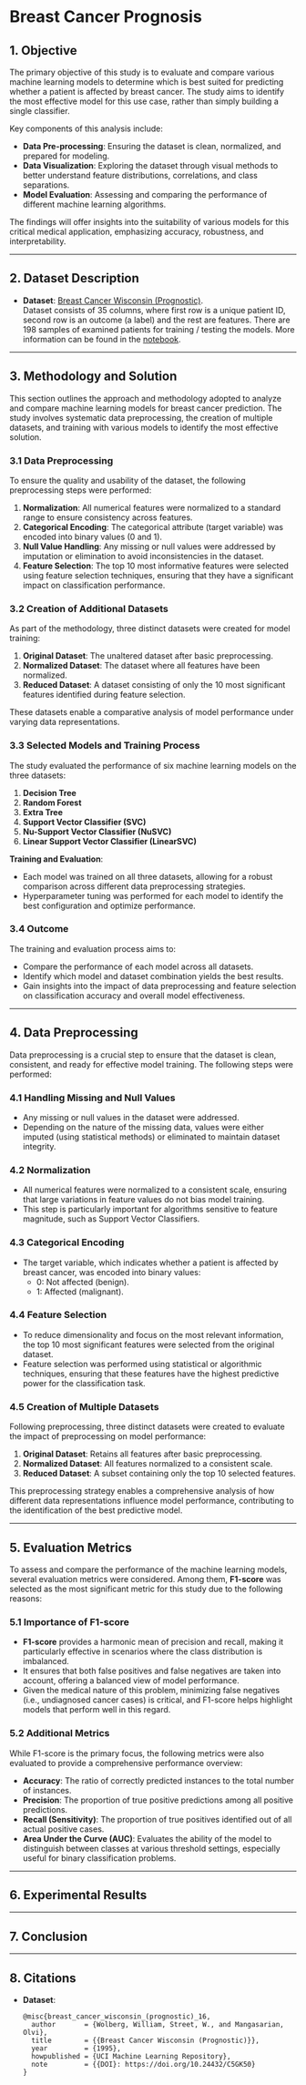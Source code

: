 # Breast Cancer Prognosis

## 1. Objective  
The primary objective of this study is to evaluate and compare various machine learning models to determine which is best suited for predicting whether a patient is affected by breast cancer. The study aims to identify the most effective model for this use case, rather than simply building a single classifier.  

Key components of this analysis include:  
- **Data Pre-processing**: Ensuring the dataset is clean, normalized, and prepared for modeling.  
- **Data Visualization**: Exploring the dataset through visual methods to better understand feature distributions, correlations, and class separations.  
- **Model Evaluation**: Assessing and comparing the performance of different machine learning algorithms.  

The findings will offer insights into the suitability of various models for this critical medical application, emphasizing accuracy, robustness, and interpretability.  

---

## 2. Dataset Description  
- **Dataset**: [Breast Cancer Wisconsin (Prognostic)](https://archive.ics.uci.edu/dataset/16/breast+cancer+wisconsin+prognostic).  
Dataset consists of 35 columns, where first row is a unique patient ID, second row is an outcome (a label) and the rest are features. There are 198 samples of examined patients for training / testing the models.
More information can be found in the [notebook](jupyter_notebook/data_notebook.ipynb).

---

## 3. Methodology and Solution   
This section outlines the approach and methodology adopted to analyze and compare machine learning models for breast cancer prediction. The study involves systematic data preprocessing, the creation of multiple datasets, and training with various models to identify the most effective solution.  

### 3.1 Data Preprocessing  
To ensure the quality and usability of the dataset, the following preprocessing steps were performed:  
1. **Normalization**: All numerical features were normalized to a standard range to ensure consistency across features.  
2. **Categorical Encoding**: The categorical attribute (target variable) was encoded into binary values (0 and 1).  
3. **Null Value Handling**: Any missing or null values were addressed by imputation or elimination to avoid inconsistencies in the dataset.  
4. **Feature Selection**: The top 10 most informative features were selected using feature selection techniques, ensuring that they have a significant impact on classification performance.  

### 3.2 Creation of Additional Datasets  
As part of the methodology, three distinct datasets were created for model training:  
1. **Original Dataset**: The unaltered dataset after basic preprocessing.  
2. **Normalized Dataset**: The dataset where all features have been normalized.  
3. **Reduced Dataset**: A dataset consisting of only the 10 most significant features identified during feature selection.  

These datasets enable a comparative analysis of model performance under varying data representations.  

### 3.3 Selected Models and Training Process  
The study evaluated the performance of six machine learning models on the three datasets:  
1. **Decision Tree**  
2. **Random Forest**  
3. **Extra Tree**  
4. **Support Vector Classifier (SVC)**  
5. **Nu-Support Vector Classifier (NuSVC)**  
6. **Linear Support Vector Classifier (LinearSVC)**  

**Training and Evaluation**:  
- Each model was trained on all three datasets, allowing for a robust comparison across different data preprocessing strategies.  
- Hyperparameter tuning was performed for each model to identify the best configuration and optimize performance.  

### 3.4 Outcome  
The training and evaluation process aims to:  
- Compare the performance of each model across all datasets.  
- Identify which model and dataset combination yields the best results.  
- Gain insights into the impact of data preprocessing and feature selection on classification accuracy and overall model effectiveness.

---

## 4. Data Preprocessing  
Data preprocessing is a crucial step to ensure that the dataset is clean, consistent, and ready for effective model training. The following steps were performed:  

### 4.1 Handling Missing and Null Values  
- Any missing or null values in the dataset were addressed.  
- Depending on the nature of the missing data, values were either imputed (using statistical methods) or eliminated to maintain dataset integrity.  

### 4.2 Normalization  
- All numerical features were normalized to a consistent scale, ensuring that large variations in feature values do not bias model training.  
- This step is particularly important for algorithms sensitive to feature magnitude, such as Support Vector Classifiers.  

### 4.3 Categorical Encoding  
- The target variable, which indicates whether a patient is affected by breast cancer, was encoded into binary values:  
  - 0: Not affected (benign).  
  - 1: Affected (malignant).  

### 4.4 Feature Selection  
- To reduce dimensionality and focus on the most relevant information, the top 10 most significant features were selected from the original dataset.  
- Feature selection was performed using statistical or algorithmic techniques, ensuring that these features have the highest predictive power for the classification task.  

### 4.5 Creation of Multiple Datasets  
Following preprocessing, three distinct datasets were created to evaluate the impact of preprocessing on model performance:  
1. **Original Dataset**: Retains all features after basic preprocessing.  
2. **Normalized Dataset**: All features normalized to a consistent scale.  
3. **Reduced Dataset**: A subset containing only the top 10 selected features.  

This preprocessing strategy enables a comprehensive analysis of how different data representations influence model performance, contributing to the identification of the best predictive model.  

---

## 5. Evaluation Metrics  
To assess and compare the performance of the machine learning models, several evaluation metrics were considered. Among them, **F1-score** was selected as the most significant metric for this study due to the following reasons:  

### 5.1 Importance of F1-score  
- **F1-score** provides a harmonic mean of precision and recall, making it particularly effective in scenarios where the class distribution is imbalanced.  
- It ensures that both false positives and false negatives are taken into account, offering a balanced view of model performance.  
- Given the medical nature of this problem, minimizing false negatives (i.e., undiagnosed cancer cases) is critical, and F1-score helps highlight models that perform well in this regard.  

### 5.2 Additional Metrics  
While F1-score is the primary focus, the following metrics were also evaluated to provide a comprehensive performance overview:  
- **Accuracy**: The ratio of correctly predicted instances to the total number of instances.  
- **Precision**: The proportion of true positive predictions among all positive predictions.  
- **Recall (Sensitivity)**: The proportion of true positives identified out of all actual positive cases.  
- **Area Under the Curve (AUC)**: Evaluates the ability of the model to distinguish between classes at various threshold settings, especially useful for binary classification problems.

---

## 6. Experimental Results  

---

## 7. Conclusion   

---

## 8. Citations
- **Dataset**:
  ```
  @misc{breast_cancer_wisconsin_(prognostic)_16,
    author       = {Wolberg, William, Street, W., and Mangasarian, Olvi},
    title        = {{Breast Cancer Wisconsin (Prognostic)}},
    year         = {1995},
    howpublished = {UCI Machine Learning Repository},
    note         = {{DOI}: https://doi.org/10.24432/C5GK50}
  }
  ```
